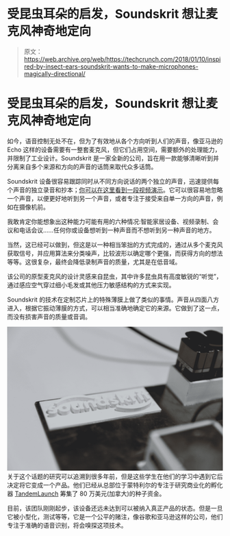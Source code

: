 # 受昆虫耳朵的启发，Soundskrit 想让麦克风神奇地定向 

> 原文：<https://web.archive.org/web/https://techcrunch.com/2018/01/10/inspired-by-insect-ears-soundskrit-wants-to-make-microphones-magically-directional/>

# 受昆虫耳朵的启发，Soundskrit 想让麦克风神奇地定向

如今，语音控制无处不在，但为了有效地从各个方向听到人们的声音，像亚马逊的 Echo 这样的设备需要有一整套麦克风，但它们占用空间，需要额外的处理能力，并限制了工业设计。Soundskrit 是一家全新的公司，旨在用一款能够清晰听到并分离来自多个来源和方向的声音的话筒来取代众多话筒。

Soundskrit 设备很容易跟踪同时从不同方向说话的两个独立的声音，迅速提供每个声音的独立录音和抄本；[你可以在这里看到一段视频演示](https://web.archive.org/web/20221025225958/https://youtu.be/Obif8S1wrUM)。它可以很容易地忽略一个声音，以便更好地听到另一个声音，或者专注于接受来自单一方向的声音，例如在摄像机前。

我敢肯定你能想象出这种能力可能有用的六种情况:智能家居设备、视频录制、会议和电话会议……任何你或设备想听到一种声音而不想听到另一种声音的地方。

当然，这已经可以做到，但这是以一种相当笨拙的方式完成的，通过从多个麦克风获取信号，并应用算法来分类噪声，比较波形以确定哪个更强，而获得方向的想法等等。这很复杂，最终会降低录制声音的质量，尤其是在低音域。

该公司的原型麦克风的设计灵感来自昆虫，其中许多昆虫具有高度敏锐的“听觉”，通过感应空气穿过细小毛发或其他压力敏感结构的方式来实现。

Soundskrit 的技术在定制芯片上的特殊薄膜上做了类似的事情。声音从四面八方进入，根据它振动薄膜的方式，可以相当准确地确定它的来源。它做到了这一点，而没有损害声音的质量或音调。

[![](img/a2467150fd31cbd3d8676fe2c0bf0b67.png)](https://web.archive.org/web/20221025225958/https://beta.techcrunch.com/wp-content/uploads/2018/01/tc_ces2018_soundskrit-9520.jpg) 关于这个话题的研究可以追溯到很多年前，但是这些学生在他们的学习中遇到它后决定将它变成一个产品。他们已经从总部位于蒙特利尔的专注于研究商业化的孵化器 [TandemLaunch](https://web.archive.org/web/20221025225958/http://www.tandemlaunch.com/) 筹集了 80 万美元(加拿大)的种子资金。

目前，该团队刚刚起步，该设备还远未达到可以被纳入真正产品的状态。但是一旦它被小型化，测试等等，它是一个公平的赌注，像谷歌和亚马逊这样的公司，他们专注于准确的语音识别，将会嗅探这项技术。